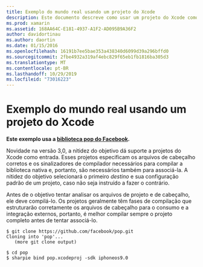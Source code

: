 ```yaml
---
title: Exemplo do mundo real usando um projeto do Xcode
description: Este documento descreve como usar um projeto do Xcode como uma entrada direta para a nitidez objetiva, simplificando o processo de criação C# de associações para o código Objective-C.
ms.prod: xamarin
ms.assetid: 168AA64C-E181-4937-A1F2-AD095B9A36F2
author: davidortinau
ms.author: daortin
ms.date: 01/15/2016
ms.openlocfilehash: 16191b7ee5bae353a438340d6099d39a296bffd0
ms.sourcegitcommit: 2fbe4932a319af4ebc829f65eb1fb1816ba305d3
ms.translationtype: MT
ms.contentlocale: pt-BR
ms.lasthandoff: 10/29/2019
ms.locfileid: "73016223"
---
```

# <a name="real-world-example-using-an-xcode-project"></a>Exemplo do mundo real usando um projeto do Xcode

**Este exemplo usa a [biblioteca pop do Facebook](https://github.com/facebook/pop).**

Novidade na versão 3,0, a nitidez do objetivo dá suporte a projetos do Xcode como entrada. Esses projetos especificam os arquivos de cabeçalho corretos e os sinalizadores de compilador necessários para compilar a biblioteca nativa e, portanto, são necessários também para associá-la. A nitidez do objetivo selecionará o primeiro _destino_ e sua configuração padrão de um projeto, caso não seja instruído a fazer o contrário.

Antes de o objetivo tentar analisar os arquivos de projeto e de cabeçalho, ele deve compilá-lo. Os projetos geralmente têm fases de compilação que estruturarão corretamente os arquivos de cabeçalho para o consumo e a integração externos, portanto, é melhor compilar sempre o projeto completo antes de tentar associá-lo.

```
$ git clone https://github.com/facebook/pop.git
Cloning into 'pop'...
   (more git clone output)

$ cd pop
$ sharpie bind pop.xcodeproj -sdk iphoneos9.0
```

